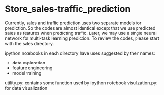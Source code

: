 # Store_sales-traffic_prediction

Currently, sales and traffic prediction uses two separate models for prediction. So the codes are almost identical except that we use predicted sales as features when predicting traffic. Later, we may use a single neural network for multi-task learning prediction.
To review the codes, please start with the sales directory.

ipython notebooks in each directory have uses suggested by their names:
- data exploration
- feature engineering
- model training


utility.py:  contains some function used by ipython notebook
visulization.py: for data visualization
